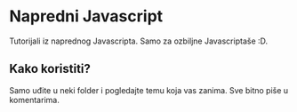 # Napredni Javascript

Tutorijali iz naprednog Javascripta. Samo za ozbiljne Javascriptaše :D.

## Kako koristiti?

Samo uđite u neki folder i pogledajte temu koja vas zanima. Sve bitno piše u komentarima.